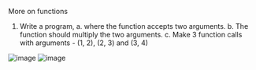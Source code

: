More on functions

1) Write a program, 
   a. where the function accepts two arguments.
   b. The function should multiply the two arguments.
   c. Make 3 function calls with arguments - (1, 2), (2, 3) and (3, 4)

![image](https://github.com/Sharath15eUR/NAREESHUD/assets/93960137/943c9aed-a0f8-45ac-a121-346ab3d5631c)
![image](https://github.com/Sharath15eUR/NAREESHUD/assets/93960137/761cbfca-1758-4f02-90f1-a5241d3c296e)


